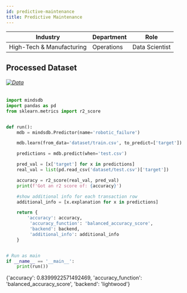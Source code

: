 ```yaml
---
id: predictive-maintenance
title: Predictive Maintenance
---
```


| Industry       | Department | Role               |
|----------------|------------|--------------------|
| High-Tech & Manufacturing | Operations | Data Scientist |

## Processed Dataset 

###### [![Data](https://img.shields.io/badge/GET--DATA-RoboticFailure-green)](https://github.com/mindsdb/mindsdb-examples/tree/master/others/robotic_failure/dataset)


```python
import mindsdb
import pandas as pd
from sklearn.metrics import r2_score


def run():
    mdb = mindsdb.Predictor(name='robotic_failure')

    mdb.learn(from_data='dataset/train.csv', to_predict=['target'])

    predictions = mdb.predict(when='test.csv')

    pred_val = [x['target'] for x in predictions]
    real_val = list(pd.read_csv('dataset/test.csv')['target'])

    accuracy = r2_score(real_val, pred_val)
    print(f'Got an r2 score of: {accuracy}')

    #show additional info for each transaction row
    additional_info = [x.explanation for x in predictions]

    return {
        'accuracy': accuracy,
         'accuracy_function': 'balanced_accuracy_score',
         'backend': backend,
         'additional_info': additional_info
    }


# Run as main
if __name__ == '__main__':
    print(run())
```

{'accuracy': 0.8399922571492469, 'accuracy_function': 'balanced_accuracy_score', 'backend': 'lightwood'}
